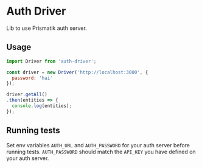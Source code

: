 # Auth Driver

Lib to use Prismatik auth server.

## Usage

```js
import Driver from 'auth-driver';

const driver = new Driver('http://localhost:3000', {
  password: 'hai'
});

driver.getAll()
.then(entities => {
  console.log(entities);
});
```

## Running tests

Set env variables `AUTH_URL` and `AUTH_PASSWORD` for your auth server before running tests.
`AUTH_PASSWORD` should match the `API_KEY` you have defined on your auth server.
